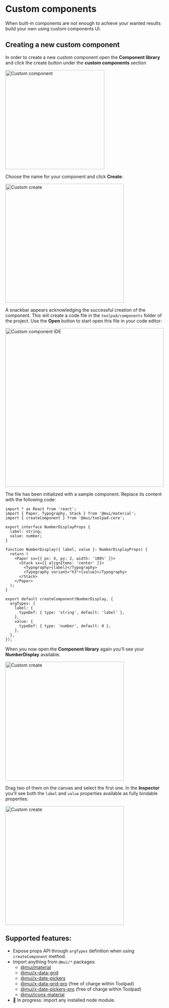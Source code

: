 # Custom components

<p class="description">When built-in components are not enough to achieve your wanted results build your own using custom components UI.</p>

## Creating a new custom component

In order to create a new custom component open the **Component library** and click the create button under the **custom components** section

<img src="/static/toolpad/docs/building-ui/ui-10.png?v=0" width="309px" alt="Custom component" />

Choose the name for your component and click **Create**:

<img src="/static/toolpad/docs/building-ui/ui-11.png?v=0" width="370px" alt="Custom create" />

A snackbar appears acknowledging the successful creation of the component. This will create a code file in the `toolpad/components` folder of the project. Use the **Open** button to start open this file in your code editor:

<img src="/static/toolpad/docs/building-ui/ui-12.png?v=0" width="494px" alt="Custom component IDE" />

The file has been initialized with a sample component. Replace its content with the following code:

```tsx
import * as React from 'react';
import { Paper, Typography, Stack } from '@mui/material';
import { createComponent } from '@mui/toolpad-core';

export interface NumberDisplayProps {
  label: string;
  value: number;
}

function NumberDisplay({ label, value }: NumberDisplayProps) {
  return (
    <Paper sx={{ px: 4, py: 2, width: '100%' }}>
      <Stack sx={{ alignItems: 'center' }}>
        <Typography>{label}</Typography>
        <Typography variant="h3">{value}</Typography>
      </Stack>
    </Paper>
  );
}

export default createComponent(NumberDisplay, {
  argTypes: {
    label: {
      typeDef: { type: 'string', default: 'label' },
    },
    value: {
      typeDef: { type: 'number', default: 0 },
    },
  },
});
```

When you now open the **Component library** again you'll see your **NumberDisplay** available.

<img src="/static/toolpad/docs/building-ui/ui-13.png?v=0" width="370px" alt="Custom create" />

Drag two of them on the canvas and select the first one. In the **Inspector** you'll see both the `label` and `value` properties available as fully bindable properties.

<img src="/static/toolpad/docs/building-ui/ui-14.png?v=0" width="370px" alt="Custom create" />

## Supported features:

- Expose props API through `argTypes` definition when using `createComponent` method.
- Import anything from `@mui/*` packages:
  - [@mui/material](https://mui.com/material-ui/getting-started/overview/)
  - [@mui/x-data-grid](https://mui.com/x/react-data-grid/)
  - [@mui/x-date-pickers](https://mui.com/x/react-date-pickers/getting-started/)
  - [@mui/x-data-grid-pro](https://mui.com/x/api/data-grid/data-grid-pro/) (free of charge within Toolpad)
  - [@mui/x-date-pickers-pro](https://mui.com/x/react-date-pickers/getting-started/) (free of charge within Toolpad)
  - [@mui/icons-material](https://mui.com/material-ui/material-icons/)
- 🚧 In progress: import any installed node module.
